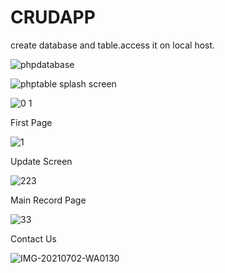 # CRUDAPP

create database and table.access it on local host.

![phpdatabase](https://user-images.githubusercontent.com/79657243/124228331-81082680-db25-11eb-9719-f4241f48e0e0.PNG)

![phptable](https://user-images.githubusercontent.com/79657243/124228339-82395380-db25-11eb-8414-4740f77b8814.PNG)
splash screen

![0 1](https://user-images.githubusercontent.com/79657243/124256701-07803080-db45-11eb-8d08-6e27042c9ed4.png)

First Page

![1](https://user-images.githubusercontent.com/79657243/124256759-16ff7980-db45-11eb-9075-44c66801272b.PNG)


Update Screen



![223](https://user-images.githubusercontent.com/79657243/124256830-2aaae000-db45-11eb-85b8-741e62e288f8.png)

Main Record Page


![33](https://user-images.githubusercontent.com/79657243/124258184-8cb81500-db46-11eb-87a8-36b6e89a89b9.png)

Contact Us

![IMG-20210702-WA0130](https://user-images.githubusercontent.com/79657243/124258442-d4d73780-db46-11eb-811d-78c42c4f324a.jpg)




